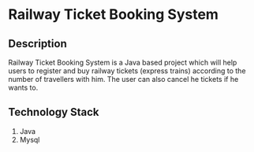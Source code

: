 # Railway Ticket Booking System

## Description
Railway Ticket Booking System is a Java based project which will help users to register and buy railway tickets (express trains) according to the number of travellers with him. The user can also cancel he tickets if he wants to.

## Technology Stack
1. Java
2. Mysql
